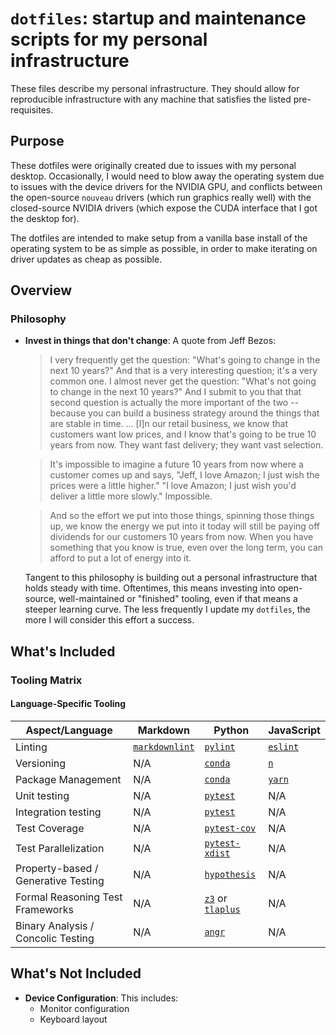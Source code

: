 # `dotfiles`: startup and maintenance scripts for my personal infrastructure

These files describe my personal infrastructure. They should allow for
reproducible infrastructure with any machine that satisfies the listed
pre-requisites.

## Purpose

These dotfiles were originally created due to issues with my personal desktop.
Occasionally, I would need to blow away the operating system due to issues with
the device drivers for the NVIDIA GPU, and conflicts between the open-source
`nouveau` drivers (which run graphics really well) with the closed-source NVIDIA
drivers (which expose the CUDA interface that I got the desktop for).

The dotfiles are intended to make setup from a vanilla base install of the
operating system to be as simple as possible, in order to make iterating on
driver updates as cheap as possible.

## Overview

### Philosophy

-   **Invest in things that don't change**: A quote from Jeff Bezos:

    > I very frequently get the question: "What's going to change in the next 10
    > years?" And that is a very interesting question; it's a very common one. I
    > almost never get the question: "What's not going to change in the next 10
    > years?" And I submit to you that that second question is actually the more
    > important of the two -- because you can build a business strategy around
    > the things that are stable in time. ... [I]n our retail business, we know
    > that customers want low prices, and I know that's going to be true 10
    > years from now. They want fast delivery; they want vast selection.

    > It's impossible to imagine a future 10 years from now where a customer
    > comes up and says, "Jeff, I love Amazon; I just wish the prices were a
    > little higher." "I love Amazon; I just wish you'd deliver a little more
    > slowly." Impossible.

    > And so the effort we put into those things, spinning those things up, we
    > know the energy we put into it today will still be paying off dividends
    > for our customers 10 years from now. When you have something that you know
    > is true, even over the long term, you can afford to put a lot of energy
    > into it.

    Tangent to this philosophy is building out a personal infrastructure that
    holds steady with time. Oftentimes, this means investing into open-source,
    well-maintained or "finished" tooling, even if that means a steeper learning
    curve. The less frequently I update my `dotfiles`, the more I will consider
    this effort a success.

## What's Included

### Tooling Matrix

#### Language-Specific Tooling

Aspect/Language | Markdown | Python | JavaScript
---|---|---|---
Linting | [`markdownlint`](https://github.com/DavidAnson/markdownlint) | [`pylint`](https://github.com/PyCQA/pylint) | [`eslint`](https://github.com/eslint/eslint)
Versioning | N/A | [`conda`](https://github.com/conda/conda) | [`n`](https://github.com/tj/n)
Package Management | N/A | [`conda`](https://github.com/conda/conda) | [`yarn`](https://github.com/yarnpkg/yarn)
Unit testing | N/A | [`pytest`](https://github.com/pytest-dev/pytest) | N/A
Integration testing | N/A | [`pytest`](https://github.com/pytest-dev/pytest) | N/A
Test Coverage | N/A | [`pytest-cov`](https://github.com/pytest-dev/pytest-cov) | N/A
Test Parallelization | N/A | [`pytest-xdist`](https://github.com/pytest-dev/pytest-xdist) | N/A
Property-based / Generative Testing | N/A | [`hypothesis`](https://github.com/HypothesisWorks/hypothesis) | N/A
Formal Reasoning Test Frameworks| N/A | [`z3`](https://github.com/Z3Prover/z3) or [`tlaplus`](https://github.com/tlaplus/tlaplus) | N/A
Binary Analysis / Concolic Testing | N/A | [`angr`](https://github.com/angr/angr) | N/A

## What's Not Included

-   **Device Configuration**: This includes:
    -   Monitor configuration
    -   Keyboard layout
